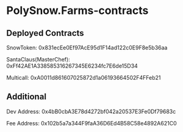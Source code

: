 # PolySnow.Farms-contracts



## Deployed Contracts

SnowToken: 0x831ecEe0Ef97AcE95d1F14ad122c0E9F8e5b36aa

SantaClaus(MasterChef): 0xFf42AE1A338585316267345E6234fc7E6de15D34

Multicall: 0xA0011d861607025872d1a06193664502F4FFeb21



## Additional

Dev Address: 0x4bB0cbA3E78d4272bf042a20537E3Fe0Df79683c

Fee Address: 0x102b5a7a344F9faA36D6Ed4B58C58e4892A621C0
